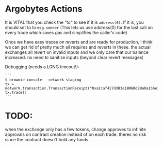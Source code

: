 # Argobytes Actions

It is VITAL that you check the "to" to see if it is `address(0)`. If it is, you should set to to `msg.sender`
(This lets us use address(0) for the last call on every trade which saves gas and simplifies the caller's code)

Once we have easy traces on reverts and are ready for production, I think we can get rid of pretty much all requires and reverts in these. the actual exchanges all revert on invalid inputs and we only care that our balance increased. no need to sanitize inputs (beyond clear revert messages)

Debugging (needs a LONG timeout!):

    ```
    $ brownie console --network staging
    tx = network.transaction.TransactionReceipt("0xa2caf427dd83e18060d29a0a1bbe105dc08c98720df686474a3cddba054edb82")  
    tx.trace()
    ```


# TODO:
when the exchange only has a few tokens, change approves to infinite approvals on contract creation instead of on each trade. theres no risk since the contract doesn't hold any funds
